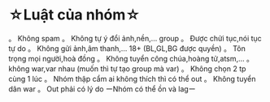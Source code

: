 
# ☆Luật của nhóm☆
。 Không spam
。 Không tự ý đổi ảnh,nền,… group
。 Được chửi tục,nói tục tự do
。 Không gửi ảnh,âm thanh,… 18+ (BL,GL,BG được quyền)
。 Tôn trọng mọi người,hoà đồng
。 Không tuyển công chúa,hoàng tử,atsm,…
。 không war,var nhau (muốn thì tự tạo group mà var)
。 Không chọn 2 tp cùng 1 lúc
。 Nhóm thập cẩm ai không thích thì có thể out
。 Không tuyển dân war
。 Out phải có lý do
ーNhóm có thể ồn và lagー
